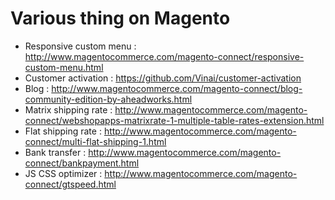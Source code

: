 # Various thing on Magento

- Responsive custom menu : http://www.magentocommerce.com/magento-connect/responsive-custom-menu.html
- Customer activation : https://github.com/Vinai/customer-activation
- Blog : http://www.magentocommerce.com/magento-connect/blog-community-edition-by-aheadworks.html
- Matrix shipping rate : http://www.magentocommerce.com/magento-connect/webshopapps-matrixrate-1-multiple-table-rates-extension.html
- Flat shipping rate : http://www.magentocommerce.com/magento-connect/multi-flat-shipping-1.html
- Bank transfer : http://www.magentocommerce.com/magento-connect/bankpayment.html
- JS CSS optimizer : http://www.magentocommerce.com/magento-connect/gtspeed.html

